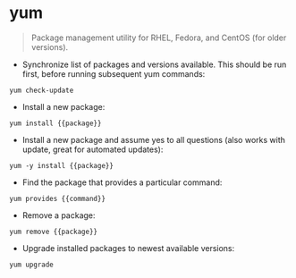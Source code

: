 # yum

> Package management utility for RHEL, Fedora, and CentOS (for older versions).

- Synchronize list of packages and versions available. This should be run first, before running subsequent yum commands:

`yum check-update`

- Install a new package:

`yum install {{package}}`

- Install a new package and assume yes to all questions (also works with update, great for automated updates):

`yum -y install {{package}}`

- Find the package that provides a particular command:

`yum provides {{command}}`

- Remove a package:

`yum remove {{package}}`

- Upgrade installed packages to newest available versions:

`yum upgrade`
